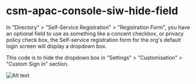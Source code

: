 # csm-apac-console-siw-hide-field

In "Directory" > "Self-Service Registration" > "Registration Form", you have an optional field to use as something like a concent checkbox, or privacy policy check box, the Self-service registration form for the org's default login screen will display a dropdown box.

This code is to hide the dropdown box in "Settings" > "Customisation" > "Custom Sign in" section.

![Alt text](https://github.com/mortpanda/csm-apac-console-siw-hide-field/blob/main/Capture.PNG)
